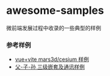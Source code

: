 # awesome-samples
微前端发展过程中收录的一些典型的样例



### 参考样例

- [vue+vite mars3d/cesium 样例](https://github.com/micro-zoe/awesome-samples/tree/issue-1351) 
- [父-子-孙 三级嵌套及通讯样例](https://github.com/micro-zoe/awesome-samples/tree/issue-1350)
